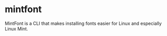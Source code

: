 # mintfont
MintFont is a CLI that makes installing fonts easier for Linux and especially Linux Mint.
